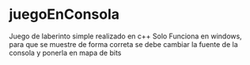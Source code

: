 # juegoEnConsola
Juego de laberinto simple realizado en c++
Solo Funciona en windows, para que se muestre de forma correta se debe cambiar la fuente de la consola y ponerla en mapa de bits
